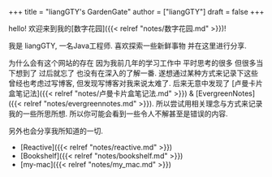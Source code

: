 +++
title = "liangGTY's GardenGate"
author = ["liangGTY"]
draft = false
+++

hello! 欢迎来到我的[数字花园]({{< relref "notes/数字花园.md" >}})!

我是 liangGTY, 一名Java工程师. 喜欢探索一些新鲜事物 并在这里进行分享.

为什么会有这个网站的存在 因为我前几年的学习工作中 平时思考的很多 但很多当下想到了 过后就忘了 也没有在深入的了解一番.
遂想通过某种方式来记录下这些 曾经也考虑过写博客, 但发现写博客对我来说太难了.
后来无意中发现了 [卢曼卡片盒笔记法]({{< relref "notes/卢曼卡片盒笔记法.md" >}}) &amp; [EvergreenNotes]({{< relref "notes/evergreennotes.md" >}}). 所以尝试用相关理念与方式来记录我的一些所思所想. 所以你可能会看到一些令人不解甚至是错误的内容.

另外也会分享我所知道的一切.

-   [Reactive]({{< relref "notes/reactive.md" >}})
-   [Bookshelf]({{< relref "notes/bookshelf.md" >}})
-   [my-mac]({{< relref "notes/my_mac.md" >}})
